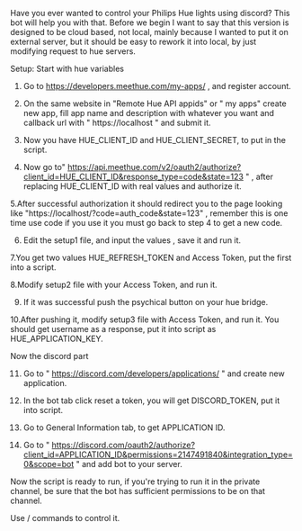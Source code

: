 Have you ever wanted to control your Philips Hue lights using discord? This bot will help you with that. 
Before we begin I want to say that this version is designed to be cloud based, not local, mainly because I wanted to put it on external server, but it should be easy to rework it into local, by just modifying request to hue servers.

Setup:
      Start with hue variables

1. Go to https://developers.meethue.com/my-apps/ , and register account.

2. On the same website in "Remote Hue API appids" or " my apps" create new app, fill app name and description with whatever you want and callback url with " https://localhost " and submit it.

3. Now you have HUE_CLIENT_ID and HUE_CLIENT_SECRET, to put in the script.

4. Now go to" https://api.meethue.com/v2/oauth2/authorize?client_id=HUE_CLIENT_ID&response_type=code&state=123 " , after replacing HUE_CLIENT_ID with real values and authorize it. 

5.After successful authorization it should redirect you to the page looking like "https://localhost/?code=auth_code&state=123" , remember this is one time use code if you use it you must go back to step 4 to get a new code.

6. Edit the setup1 file, and input the values , save it and run it. 

7.You get two values HUE_REFRESH_TOKEN and Access Token, put the first into a script.

8.Modify setup2 file with your Access Token, and run it. 

9. If it was successful push the psychical button on your hue bridge.

10.After pushing it, modify setup3 file with Access Token, and run it.  You should get username as a response, put it into script as HUE_APPLICATION_KEY. 

Now the discord part

11. Go to " https://discord.com/developers/applications/ " and create new application.

12. In the bot tab click reset a token, you will get DISCORD_TOKEN, put it into script.

13. Go to General Information tab, to get APPLICATION ID.

14. Go to " https://discord.com/oauth2/authorize?client_id=APPLICATION_ID&permissions=2147491840&integration_type=0&scope=bot " and add bot to your server. 


Now the script is ready to run, if you're trying to run it in the private channel, be sure that the bot has sufficient permissions to be on that channel.

Use / commands to control it.

